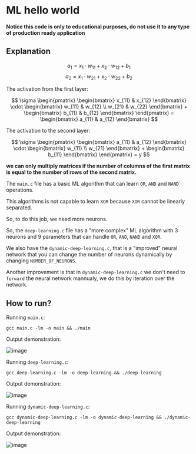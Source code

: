 # ML hello world

**Notice this code is only to educational purposes, do not use it to any type of production ready application**


## Explanation

$$a_1 = x_1 \cdot w_{11} + x_2 \cdot w_{12} + b_1$$
$$a_2 = x_1 \cdot w_{21} + x_2 \cdot w_{22} + b_2$$

The activation from the first layer:

$$ \sigma \begin{pmatrix} \begin{bmatrix} x_{11} & x_{12} \end{bmatrix} \cdot \begin{bmatrix} w_{11} & w_{12} \\ w_{21} & w_{22} \end{bmatrix} + \begin{bmatrix} b_{11} & b_{12} \end{bmatrix} \end{pmatrix} = \begin{bmatrix} a_{11} & a_{12} \end{bmatrix} $$

The activation to the second layer:

$$ \sigma \begin{pmatrix} \begin{bmatrix} a_{11} & a_{12} \end{bmatrix} \cdot \begin{bmatrix} w_{11} \\ w_{21} \end{bmatrix} + \begin{bmatrix} b_{11} \end{bmatrix} \end{pmatrix} = y $$

**we can only multiply matrices if the number of columns of the first matrix is equal to the number of rows of the second matrix.**

The `main.c` file has a basic ML algorithm that can learn `OR`, `AND` and `NAND` operations.

This algorithms is not capable to learn `XOR` because `XOR` cannot be linearly separated.

So, to do this job, we need more neurons.

So, the `deep-learning.c` file has a "more complex" ML algorithm with 3 neurons and 9 parameters that can handle `OR`, `AND`, `NAND` and `XOR`.

We also have the `dynamic-deep-learning.c`, that is a "improved" neural network that you can change the number of neurons dynamically by changing `NUMBER_OF_NEURONS`.

Another improvement is that in `dynamic-deep-learning.c` we don't need to `forward` the neural network mannualy, we do this by iteration over the network.

## How to run?

Running `main.c`:

```shell
gcc main.c -lm -o main && ./main
```

Output demonstration:

![image](https://github.com/marcos-venicius/ML-hello-world/assets/94018427/5d0aef19-9439-4717-9147-9aea26b308c2)

Running `deep-learning.c`:

```shell
gcc deep-learning.c -lm -o deep-learning && ./deep-learning
```

Output demonstration:

![image](https://github.com/marcos-venicius/ML-hello-world/assets/94018427/80b88e85-910c-4c4f-bfbe-528f66eb1776)

Running `dynamic-deep-learning.c`:

```shell
gcc dynamic-deep-learning.c -lm -o dynamic-deep-learning && ./dynamic-deep-learning
```

Output demonstration:

![image](https://github.com/marcos-venicius/ML-hello-world/assets/94018427/5cbb37f5-9b5f-4eaa-ac1a-cb9c8576c3ca)